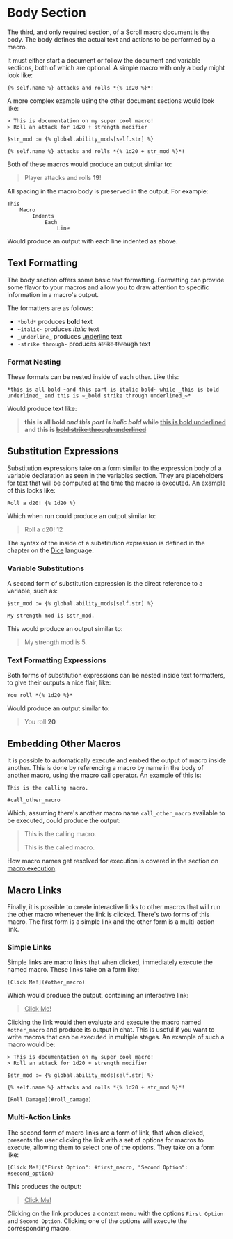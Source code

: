 # Body Section

The third, and only required section, of a Scroll macro document is the body.
The body defines the actual text and actions to be performed by a macro.

It must either start a document or follow the document and variable sections, both of which are optional.
A simple macro with only a body might look like:

```
{% self.name %} attacks and rolls *{% 1d20 %}*!
```

A more complex example using the other document sections would look like:

```
> This is documentation on my super cool macro!
> Roll an attack for 1d20 + strength modifier

$str_mod := {% global.ability_mods[self.str] %}

{% self.name %} attacks and rolls *{% 1d20 + str_mod %}*!
```

Both of these macros would produce an output similar to:

> Player attacks and rolls **19**!

All spacing in the macro body is preserved in the output.  For example:

```
This
    Macro
        Indents
            Each
                Line
```

Would produce an output with each line indented as above.

## Text Formatting

The body section offers some basic text formatting.
Formatting can provide some flavor to your macros and allow you to draw attention to specific information in a macro's output.

The formatters are as follows:

* `*bold*` produces **bold** text
* `~italic~` produces *italic* text
* `_underline_` produces <ins>underline</ins> text
* `-strike through-` produces ~~strike through~~ text

### Format Nesting

These formats can be nested inside of each other.
Like this:

```
*this is all bold ~and this part is italic bold~ while _this is bold underlined_ and this is ~_bold strike through underlined_~*
```

Would produce text like:

> **this is all bold _and this part is italic bold_ while <ins>this is bold underlined</ins> and this is ~~<ins>bold strike through underlined</ins>~~**

## Substitution Expressions

Substitution expressions take on a form similar to the expression body of a variable declaration as seen in the variables section.
They are placeholders for text that will be computed at the time the macro is executed.
An example of this looks like:

```
Roll a d20! {% 1d20 %}
```

Which when run could produce an output similar to:

> Roll a d20! 12

The syntax of the inside of a substitution expression is defined in the chapter on the [Dice](../dice/index.md) language.

### Variable Substitutions

A second form of substitution expression is the direct reference to a variable, such as:

```
$str_mod := {% global.ability_mods[self.str] %}

My strength mod is $str_mod.
```

This would produce an output similar to:

> My strength mod is 5.

### Text Formatting Expressions

Both forms of substitution expressions can be nested inside text formatters, to give their outputs a nice flair, like:

```
You roll *{% 1d20 %}*
```

Would produce an output similar to:

> You roll **20**

## Embedding Other Macros

It is possible to automatically execute and embed the output of macro inside another.
This is done by referencing a macro by name in the body of another macro, using the macro call operator.
An example of this is:

```
This is the calling macro.

#call_other_macro
```

Which, assuming there's another macro name `call_other_macro` available to be executed, could produce the output:

> This is the calling macro.
>
> This is the called macro.

How macro names get resolved for execution is covered in the section on [macro execution](./macro-execution.md).

## Macro Links

Finally, it is possible to create interactive links to other macros that will run the other macro whenever the link is clicked.
There's two forms of this macro.
The first form is a simple link and the other form is a multi-action link.


### Simple Links
Simple links are macro links that when clicked, immediately execute the named macro.
These links take on a form like:

```
[Click Me!](#other_macro)
```

Which would produce the output, containing an interactive link:

> <ins>Click Me!</ins>

Clicking the link would then evaluate and execute the macro named `#other_macro` and produce its output in chat.
This is useful if you want to write macros that can be executed in multiple stages. 
An example of such a macro would be:

```
> This is documentation on my super cool macro!
> Roll an attack for 1d20 + strength modifier

$str_mod := {% global.ability_mods[self.str] %}

{% self.name %} attacks and rolls *{% 1d20 + str_mod %}*!

[Roll Damage](#roll_damage)
```

### Multi-Action Links

The second form of macro links are a form of link, that when clicked, presents the user clicking the link with a set of options for macros to execute, allowing them to select one of the options.
They take on a form like:

```
[Click Me!]("First Option": #first_macro, "Second Option": #second_option)
```

This produces the output:

> <ins>Click Me!</ins>

Clicking on the link produces a context menu with the options `First Option` and `Second Option`.
Clicking one of the options will execute the corresponding macro.

